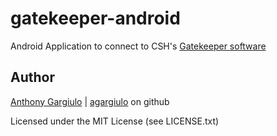 gatekeeper-android
==================

Android Application to connect to CSH's [Gatekeeper software](https://github.com/crawford/gatekeeper)

Author
------
[Anthony Gargiulo](https://www.agargiulo.com) | [agargiulo](https://github.com/agargiulo) on github


Licensed under the MIT License (see LICENSE.txt)
